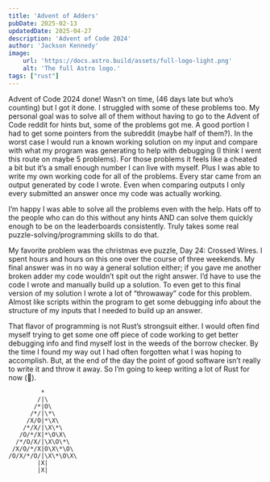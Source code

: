 ```yaml
---
title: 'Advent of Adders'
pubDate: 2025-02-13
updatedDate: 2025-04-27
description: 'Advent of Code 2024'
author: 'Jackson Kennedy'
image:
    url: 'https://docs.astro.build/assets/full-logo-light.png'
    alt: 'The full Astro logo.'
tags: ["rust"]
---
```


Advent of Code 2024 done!
Wasn’t on time, (46 days late but who’s counting) but I got it done.
I struggled with some of these problems too.
My personal goal was to solve all of them without having to go to the Advent of Code reddit for hints but, some of the problems got me.
A good portion I had to get some pointers from the subreddit (maybe half of them?).
In the worst case I would run a known working solution on my input and compare with what my program was generating to help with debugging (I think I went this route on maybe 5 problems).
For those problems it feels like a cheated a bit but it’s a small enough number I can live with myself.
Plus I was able to write my own working code for all of the problems.
Every star came from an output generated by code I wrote.
Even when comparing outputs I only every submitted an answer once my code was actually working.

I’m happy I was able to solve all the problems even with the help.
Hats off to the people who can do this without any hints AND can solve them quickly enough to be on the leaderboards consistently.
Truly takes some real puzzle-solving/programming skills to do that.

My favorite problem was the christmas eve puzzle, Day 24: Crossed Wires.
I spent hours and hours on this one over the course of three weekends.
My final answer was in no way a general solution either; if you gave me another broken adder my code wouldn’t spit out the right answer.
I’d have to use the code I wrote and manually build up a solution.
To even get to this final version of my solution I wrote a lot of “throwaway” code for this problem.
Almost like scripts within the program to get some debugging info about the structure of my inputs that I needed to build up an answer.

That flavor of programming is not Rust’s strongsuit either.
I would often find myself trying to get some one off piece of code working to get better debugging info and find myself lost in the weeds of the borrow checker.
By the time I found my way out I had often forgotten what I was hoping to accomplish.
But, at the end of the day the point of good software isn’t really to write it and throw it away.
So I’m going to keep writing a lot of Rust for now (🦀).

```
         * 
        /|\ 
       /*|O\
      /*/|\*\
     /X/O|*\X\
    /*/X/|\X\*\
   /O/*/X|*\O\X\ 
  /*/O/X/|\X\O\*\
 /X/O/*/X|O\X\*\O\
/O/X/*/O/|\X\*\O\X\
        |X|      
        |X|
```


